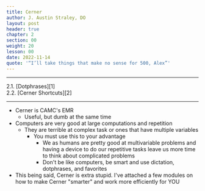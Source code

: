 ```yaml
---
title: Cerner
author: J. Austin Straley, DO
layout: post
header: true
chapter: 2
section: 00
weight: 20
lesson: 00
date: 2022-11-14
quote: '“I’ll take things that make no sense for 500, Alex”'
---
```


<hr>
2.1. [Dotphrases][1]<br>
2.2. [Cerner Shortcuts][2]<br>
<hr>

- Cerner is CAMC's EMR
    - Useful, but dumb at the same time
- Computers are very good at large computations and repetition
    - They are terrible at complex task or ones that have multiple variables
        - You must use this to your advantage
            - We as humans are pretty good at multivariable problems and having a device to do our repetitive tasks leave us more time to think about complicated problems
            - Don't be like computers, be smart and use dictation, dotphrases, and favorites
- This being said, Cerner is extra stupid. I've attached a few modules on how to make Cerner "smarter" and work more efficiently for YOU

[1]: /internguidepages/chapter02/1-dotphrases.html
[2]: /internguidepages/chapter02/2-cerner-shortcuts.html